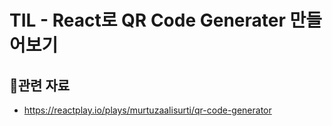 # TIL - React로 QR Code Generater 만들어보기

## 


## 📜관련 자료
- https://reactplay.io/plays/murtuzaalisurti/qr-code-generator
